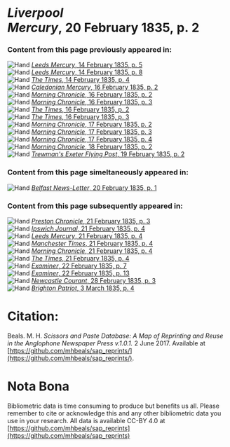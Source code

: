 # *Liverpool Mercury*, 20 February 1835, p. 2  
  
### Content from this page previously appeared in:  
![Hand](http://scissorsandpaste.net/wp-content/uploads/2017/06/smallhandpointer.png) [*Leeds Mercury*, 14 February 1835, p. 5](https://mhbeals.github.io/sap_html/Leeds-Mercury/Leeds-Mercury-14-February-1835-p-5)  
![Hand](http://scissorsandpaste.net/wp-content/uploads/2017/06/smallhandpointer.png) [*Leeds Mercury*, 14 February 1835, p. 8](https://mhbeals.github.io/sap_html/Leeds-Mercury/Leeds-Mercury-14-February-1835-p-8)  
![Hand](http://scissorsandpaste.net/wp-content/uploads/2017/06/smallhandpointer.png) [*The Times*, 14 February 1835, p. 4](https://mhbeals.github.io/sap_html/The-Times/The-Times-14-February-1835-p-4)  
![Hand](http://scissorsandpaste.net/wp-content/uploads/2017/06/smallhandpointer.png) [*Caledonian Mercury*, 16 February 1835, p. 2](https://mhbeals.github.io/sap_html/Caledonian-Mercury/Caledonian-Mercury-16-February-1835-p-2)  
![Hand](http://scissorsandpaste.net/wp-content/uploads/2017/06/smallhandpointer.png) [*Morning Chronicle*, 16 February 1835, p. 2](https://mhbeals.github.io/sap_html/Morning-Chronicle/Morning-Chronicle-16-February-1835-p-2)  
![Hand](http://scissorsandpaste.net/wp-content/uploads/2017/06/smallhandpointer.png) [*Morning Chronicle*, 16 February 1835, p. 3](https://mhbeals.github.io/sap_html/Morning-Chronicle/Morning-Chronicle-16-February-1835-p-3)  
![Hand](http://scissorsandpaste.net/wp-content/uploads/2017/06/smallhandpointer.png) [*The Times*, 16 February 1835, p. 2](https://mhbeals.github.io/sap_html/The-Times/The-Times-16-February-1835-p-2)  
![Hand](http://scissorsandpaste.net/wp-content/uploads/2017/06/smallhandpointer.png) [*The Times*, 16 February 1835, p. 3](https://mhbeals.github.io/sap_html/The-Times/The-Times-16-February-1835-p-3)  
![Hand](http://scissorsandpaste.net/wp-content/uploads/2017/06/smallhandpointer.png) [*Morning Chronicle*, 17 February 1835, p. 2](https://mhbeals.github.io/sap_html/Morning-Chronicle/Morning-Chronicle-17-February-1835-p-2)  
![Hand](http://scissorsandpaste.net/wp-content/uploads/2017/06/smallhandpointer.png) [*Morning Chronicle*, 17 February 1835, p. 3](https://mhbeals.github.io/sap_html/Morning-Chronicle/Morning-Chronicle-17-February-1835-p-3)  
![Hand](http://scissorsandpaste.net/wp-content/uploads/2017/06/smallhandpointer.png) [*Morning Chronicle*, 17 February 1835, p. 4](https://mhbeals.github.io/sap_html/Morning-Chronicle/Morning-Chronicle-17-February-1835-p-4)  
![Hand](http://scissorsandpaste.net/wp-content/uploads/2017/06/smallhandpointer.png) [*Morning Chronicle*, 18 February 1835, p. 2](https://mhbeals.github.io/sap_html/Morning-Chronicle/Morning-Chronicle-18-February-1835-p-2)  
![Hand](http://scissorsandpaste.net/wp-content/uploads/2017/06/smallhandpointer.png) [*Trewman's Exeter Flying Post*, 19 February 1835, p. 2](https://mhbeals.github.io/sap_html/Trewman's-Exeter-Flying-Post/Trewman's-Exeter-Flying-Post-19-February-1835-p-2)  
  
### Content from this page simeltaneously appeared in:  
![Hand](http://scissorsandpaste.net/wp-content/uploads/2017/06/smallhandpointer.png) [*Belfast News-Letter*, 20 February 1835, p. 1](https://mhbeals.github.io/sap_html/Belfast-News-Letter/Belfast-News-Letter-20-February-1835-p-1)  
  
### Content from this page subsequently appeared in:  
![Hand](http://scissorsandpaste.net/wp-content/uploads/2017/06/smallhandpointer.png) [*Preston Chronicle*, 21 February 1835, p. 3](https://mhbeals.github.io/sap_html/Preston-Chronicle/Preston-Chronicle-21-February-1835-p-3)  
![Hand](http://scissorsandpaste.net/wp-content/uploads/2017/06/smallhandpointer.png) [*Ipswich Journal*, 21 February 1835, p. 4](https://mhbeals.github.io/sap_html/Ipswich-Journal/Ipswich-Journal-21-February-1835-p-4)  
![Hand](http://scissorsandpaste.net/wp-content/uploads/2017/06/smallhandpointer.png) [*Leeds Mercury*, 21 February 1835, p. 4](https://mhbeals.github.io/sap_html/Leeds-Mercury/Leeds-Mercury-21-February-1835-p-4)  
![Hand](http://scissorsandpaste.net/wp-content/uploads/2017/06/smallhandpointer.png) [*Manchester Times*, 21 February 1835, p. 4](https://mhbeals.github.io/sap_html/Manchester-Times/Manchester-Times-21-February-1835-p-4)  
![Hand](http://scissorsandpaste.net/wp-content/uploads/2017/06/smallhandpointer.png) [*Morning Chronicle*, 21 February 1835, p. 4](https://mhbeals.github.io/sap_html/Morning-Chronicle/Morning-Chronicle-21-February-1835-p-4)  
![Hand](http://scissorsandpaste.net/wp-content/uploads/2017/06/smallhandpointer.png) [*The Times*, 21 February 1835, p. 4](https://mhbeals.github.io/sap_html/The-Times/The-Times-21-February-1835-p-4)  
![Hand](http://scissorsandpaste.net/wp-content/uploads/2017/06/smallhandpointer.png) [*Examiner*, 22 February 1835, p. 7](https://mhbeals.github.io/sap_html/Examiner/Examiner-22-February-1835-p-7)  
![Hand](http://scissorsandpaste.net/wp-content/uploads/2017/06/smallhandpointer.png) [*Examiner*, 22 February 1835, p. 13](https://mhbeals.github.io/sap_html/Examiner/Examiner-22-February-1835-p-13)  
![Hand](http://scissorsandpaste.net/wp-content/uploads/2017/06/smallhandpointer.png) [*Newcastle Courant*, 28 February 1835, p. 3](https://mhbeals.github.io/sap_html/Newcastle-Courant/Newcastle-Courant-28-February-1835-p-3)  
![Hand](http://scissorsandpaste.net/wp-content/uploads/2017/06/smallhandpointer.png) [*Brighton Patriot*, 3 March 1835, p. 4](https://mhbeals.github.io/sap_html/Brighton-Patriot/Brighton-Patriot-3-March-1835-p-4)  


# Citation: 

Beals. M. H. *Scissors and Paste Database: A Map of Reprinting and Reuse in the Anglophone Newspaper Press v.1.0.1.* 2 June 2017. Available at [https://github.com/mhbeals/sap_reprints/](https://github.com/mhbeals/sap_reprints/). 

# Nota Bona

Bibliometric data is time consuming to produce but benefits us all. Please remember to cite or acknowledge this and any other bibliometric data you use in your research. All data is available CC-BY 4.0 at [https://github.com/mhbeals/sap_reprints](https://github.com/mhbeals/sap_reprints)